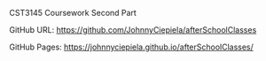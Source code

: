 CST3145 Coursework Second Part

GitHub URL:
https://github.com/JohnnyCiepiela/afterSchoolClasses

GitHub Pages:
https://johnnyciepiela.github.io/afterSchoolClasses/

